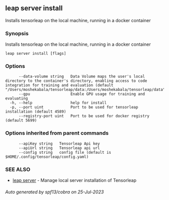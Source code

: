 ## leap server install

Installs tensorleap on the local machine, running in a docker container

### Synopsis

Installs tensorleap on the local machine, running in a docker container

```
leap server install [flags]
```

### Options

```
      --data-volume string   Data Volume maps the user's local directory to the container's directory, enabling access to code integration for training and evaluation (default "/Users/moshekabala/tensorleap/data:/Users/moshekabala/tensorleap/data")
      --gpu                  Enable GPU usage for training and evaluating
  -h, --help                 help for install
  -p, --port uint            Port to be used for tensorleap installation (default 4589)
      --registry-port uint   Port to be used for docker registry (default 5699)
```

### Options inherited from parent commands

```
      --apiKey string   Tensorleap Api key
      --apiUrl string   Tensorleap api url
      --config string   config file (default is $HOME/.config/tensorleap/config.yaml)
```

### SEE ALSO

* [leap server](leap_server.md)	 - Manage local server installation of Tensorleap

###### Auto generated by spf13/cobra on 25-Jul-2023
